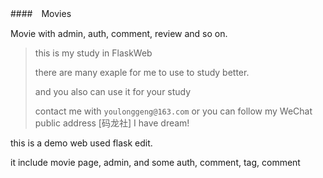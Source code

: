 ####　Movies

Movie with admin, auth, comment, review and so on.

> this is my study in FlaskWeb
> 
> there are many exaple for me to use to study better.
>
> and you also can use it for your study 
> 
> contact me with `youlonggeng@163.com` or you can follow my WeChat public address [码龙社]
I have dream!

this is a demo web used flask edit.

it include movie page, admin, and some auth, comment, tag, comment 
